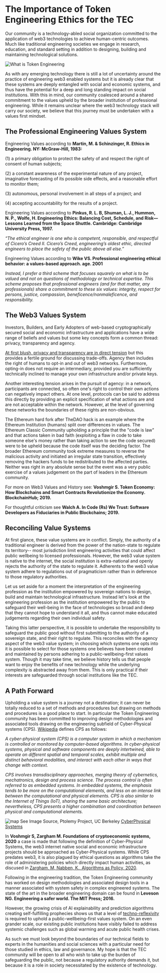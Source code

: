 # The Importance of Token Engineering Ethics for the TEC

Our community is a technology-abled social organization committed to the application of web3 technologies to achieve human-centric outcomes. Much like traditional engineering societies we engage in research, education, and standard setting in addition to designing, building and maintaining technological solutions.

![What is Token Engineering](TE.png)

As with any emerging technology there is still a lot of uncertainty around the practice of engineering web3 enabled systems but it is already clear that these systems are deeply entangled with social and economic systems, and thus have the potential for a deep and long standing impact on social institutions. With this in mind, our community coalesced around a shared commitment to the values upheld by the broader institution of professional engineering. While it remains unclear where the web3 technology stack will carry our society, we believe that this journey must be undertaken with a values first mindset.

## The Professional Engineering Values System


Engineering Values according to **Martin, M. & Schinzinger, R. Ethics in Engineering. NY: McGraw-Hill, 1983:**

(1) a primary obligation to protect the safety of and respect the
right of consent of human subjects;

(2) a constant awareness of the experimental nature of
any project, imaginative forecasting of its possible side effects, and a reasonable effort to
monitor them;

(3) autonomous, personal involvement in all steps of a project; and 

(4) accepting accountability for the results of a project. 

Engineering Values according to **Pinkus, R. L. B, Shuman, L. J., Hummon, N. P., Wolfe, H. Engineering Ethics: Balancing Cost,
Schedule, and Risk—Lessons Learned from the Space Shuttle. Cambridge: Cambridge University
Press, 1997.**

*“The ethical engineer is one who is competent, responsible, and respectful of Cicero’s Creed II.
Cicero’s Creed, engineering’s oldest ethic, directed engineers to place the safety of the
public above all else.”* 

Engineering Values according to **Wike VS. Professional engineering ethical behavior: a values-based approach. age. 2001**

*Instead, I prefer a third scheme that focuses squarely on what is to be valued and not
on questions of methodology or technical expertise. This scheme proposes that
professional engineers (and for that matter, any professionals) share a commitment to
these six values: integrity, respect for persons, justice, compassion, beneficence/nonmaleficence, and responsibility.*

## The Web3 Values System

Investors, Builders, and Early Adopters of web-based cryptographically secured social and economic infrastructure and applications have a wide range of beliefs and values but some key concepts form a common thread: privacy, transparency and agency.

[At first blush, privacy and transparency are in direct tension](https://forum.1hive.org/t/music-video-is-privacy-in-defiance-of-internet-metaphysics/2329) but this provides a fertile ground for discussing trade-offs. Agency then includes the right of humans to opt-in and out of web3 networks. Furthermore, opting-in does not require an intermediary, provided you are sufficiently technically inclined to manage your own infrastructure and/or private keys. 

Another interesting tension arises in the pursuit of agency: in a network, participants are connected, so often one's right to control their own actions can negatively impact others. At one level, protocols can be said to address this directly by providing an explicit specification of what actions are and are not acceptable within the network. However, at the level of governing these networks the boundaries of these rights are non-obvious. 

The Ethereum hard fork after TheDAO hack is an example where the Ethereum Institution (humans) split over differences in values. The Ethereum Classic Community upholding a principle that the "code is law" and that actions taken in bad faith (exploiting a flaw in code to take someone else's money rather than taking action to see the code secured) were to be upheld because the code itself was the deciding factor. The broader Ethereum community took extreme measures to reverse the malicious activity and initiated an irregular state transition, effectively removing the hackers funds to be redistributed to the affected parties. Neither was right in any absolute sense but the event was a very public exercise of a values judgement on the part of leaders in the Ethereum community.

For more on Web3 Values and History see: **Voshmgir S. Token Economy: How Blockchains and Smart Contracts Revolutionize the Economy. BlockchainHub; 2019.**

For thoughtful criticism see **Walch A. In Code (Rs) We Trust: Software Developers as Fiduciaries in Public Blockchains; 2019.**

## Reconciling Value Systems

At first glance, these value systems are in conflict. Simply, the authority of a traditional engineer is derived from the power of the nation-state to regulate its territory-- most jurisdiction limit engineering activities that could affect public wellbeing to licensed professionals. However, the web3 value system is native to the internet, the social institution is extra-national and openly rejects the authority of the state to regulate it. Adherents to the web3 value system adhere to regulations out of pragmaticism rather than in deference to those regulatory authorities.

Let us set aside for a moment the interpretation of the engineering profession as the institution empowered by sovereign nations to design, build and maintain technological infrastructure. Instead let's look at the engineering profession as the institution empowered by the public to safeguard their well-being in the face of technologies so broad and deep that they cannot hope to understand it all, and thus cannot make educated judgements regarding their own individual safety.

Taking this latter perspective, it is possible to undertake the responsibility to safeguard the public good without first submitting to the authority of a sovereign state, and their right to regulate. This reconciles with the agency aspect of the web3 value system; in choosing which systems one opts into it is possible to select for those systems one believes have been created and maintained by persons adhering to a public-wellbeing-first  values system. Though it may take time, we believe history tells us that people want to enjoy the benefits of new technology while the underlying complexity is abstracted away from them. This is only practical if their interests are safeguarded through social institutions like the TEC.

## A Path Forward

Upholding a value system is a journey not a destination; it can never be totally reduced to a set of methods and procedures but drawing on methods and procedures is a good place to start. In particular the Token Engineering community has been committed to improving design methodologies and associated tools drawing on the engineering subfield of Cyber-Physical systems (CPS). [Wikipedia](https://en.wikipedia.org/wiki/Cyber-physical_system) defines CPS as follows:

*A cyber-physical system (CPS) is a computer system in which a mechanism is controlled or monitored by computer-based algorithms. In cyber-physical systems, physical and software components are deeply intertwined, able to operate on different spatial and temporal scales, exhibit multiple and distinct behavioral modalities, and interact with each other in ways that change with context.* 

*CPS involves transdisciplinary approaches, merging theory of cybernetics, mechatronics, design and process science. The process control is often referred to as embedded systems. In embedded systems, the emphasis tends to be more on the computational elements, and less on an intense link between the computational and physical elements. CPS is also similar to the Internet of Things (IoT), sharing the same basic architecture; nevertheless, CPS presents a higher combination and coordination between physical and computational elements.*


![map](CPSConceptMap.gif)
See Image Source, Ptolemy Project, UC Berkeley [CyberPhysical Systems](https://ptolemy.berkeley.edu/projects/cps/)

In **Voshmgir S, Zargham M. Foundations of cryptoeconomic systems, 2020** a case is made that following the definition of Cyber-Physical Systems, the web3 internet native social and economic infrastructure projects should be approached as Cyber-Physical systems. While CPS predates web3, it is also plagued by ethical questions as algorithms take the role of administering policies which directly impact human activities, as discused in [Zargham, M, Nabben, K., Algorithms as Policy, 2020](https://kelsienabben.substack.com/p/algorithms-as-policy).

Following in the engineering tradition, the Token Engineering community has worked on design methodologies and associated design tools in a manner associated with system safety in complex engineered systems. The state of the art in the broader engineering domain can be found in **Leveson NG. Engineering a safer world. The MIT Press; 2016.**

However, the growing crisis of AI explainability and prediction algorithms creating self-fulfilling prophecies shows us that a level of [techno-reflexivity](https://kelsienabben.substack.com/p/techno-reflexivity-cf1331278bdc) is required to uphold a public-wellbeing-first values system. On an even grander scale, our existing public institutions have visibly failed to address systemic challenges such as global warming and acute public health crises. 

As such we must look beyond the boundaries of our technical fields to experts in the humanities and social sciences with a particular need for those studied in ethics, law and governance. My hope is that the TEC community will be open to all who wish to take up the burden of safeguarding the public, not because a regulatory authority demands it, but because it is a role in society necessitated by the existence of technology.

